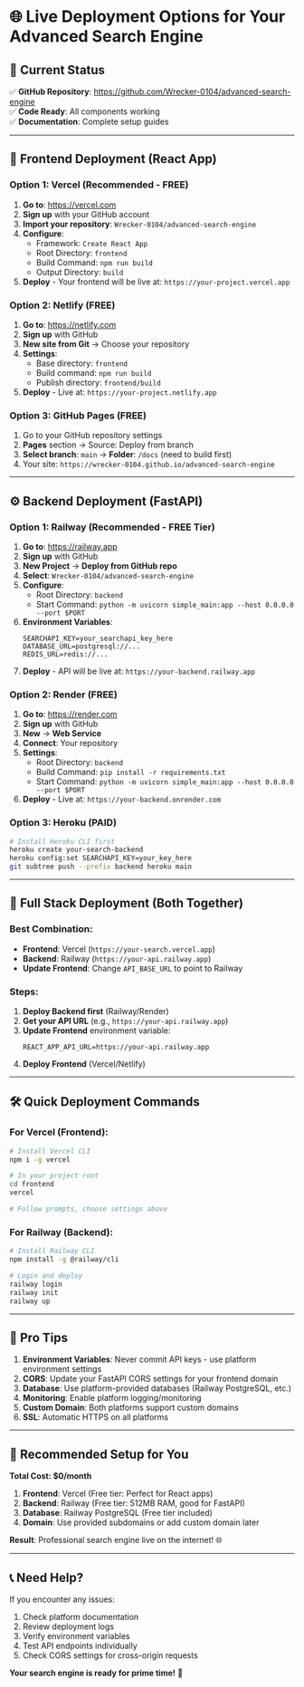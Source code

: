 # 🌐 Live Deployment Options for Your Advanced Search Engine

## 🎯 **Current Status**
✅ **GitHub Repository**: https://github.com/Wrecker-0104/advanced-search-engine  
✅ **Code Ready**: All components working  
✅ **Documentation**: Complete setup guides  

---

## 🚀 **Frontend Deployment (React App)**

### **Option 1: Vercel (Recommended - FREE)**
1. **Go to**: https://vercel.com
2. **Sign up** with your GitHub account
3. **Import your repository**: `Wrecker-0104/advanced-search-engine`
4. **Configure**:
   - Framework: `Create React App`
   - Root Directory: `frontend`
   - Build Command: `npm run build`
   - Output Directory: `build`
5. **Deploy** - Your frontend will be live at: `https://your-project.vercel.app`

### **Option 2: Netlify (FREE)**
1. **Go to**: https://netlify.com
2. **Sign up** with GitHub
3. **New site from Git** → Choose your repository
4. **Settings**:
   - Base directory: `frontend`
   - Build command: `npm run build`
   - Publish directory: `frontend/build`
5. **Deploy** - Live at: `https://your-project.netlify.app`

### **Option 3: GitHub Pages (FREE)**
1. Go to your GitHub repository settings
2. **Pages** section → Source: Deploy from branch
3. **Select branch**: `main` → **Folder**: `/docs` (need to build first)
4. Your site: `https://wrecker-0104.github.io/advanced-search-engine`

---

## ⚙️ **Backend Deployment (FastAPI)**

### **Option 1: Railway (Recommended - FREE Tier)**
1. **Go to**: https://railway.app
2. **Sign up** with GitHub
3. **New Project** → **Deploy from GitHub repo**
4. **Select**: `Wrecker-0104/advanced-search-engine`
5. **Configure**:
   - Root Directory: `backend`
   - Start Command: `python -m uvicorn simple_main:app --host 0.0.0.0 --port $PORT`
6. **Environment Variables**:
   ```
   SEARCHAPI_KEY=your_searchapi_key_here
   DATABASE_URL=postgresql://...
   REDIS_URL=redis://...
   ```
7. **Deploy** - API will be live at: `https://your-backend.railway.app`

### **Option 2: Render (FREE)**
1. **Go to**: https://render.com
2. **Sign up** with GitHub
3. **New** → **Web Service**
4. **Connect**: Your repository
5. **Settings**:
   - Root Directory: `backend`
   - Build Command: `pip install -r requirements.txt`
   - Start Command: `python -m uvicorn simple_main:app --host 0.0.0.0 --port $PORT`
6. **Deploy** - Live at: `https://your-backend.onrender.com`

### **Option 3: Heroku (PAID)**
```bash
# Install Heroku CLI first
heroku create your-search-backend
heroku config:set SEARCHAPI_KEY=your_key_here
git subtree push --prefix backend heroku main
```

---

## 🔗 **Full Stack Deployment (Both Together)**

### **Best Combination**:
- **Frontend**: Vercel (`https://your-search.vercel.app`)
- **Backend**: Railway (`https://your-api.railway.app`)
- **Update Frontend**: Change `API_BASE_URL` to point to Railway

### **Steps**:
1. **Deploy Backend first** (Railway/Render)
2. **Get your API URL** (e.g., `https://your-api.railway.app`)
3. **Update Frontend** environment variable:
   ```env
   REACT_APP_API_URL=https://your-api.railway.app
   ```
4. **Deploy Frontend** (Vercel/Netlify)

---

## 🛠️ **Quick Deployment Commands**

### **For Vercel (Frontend)**:
```bash
# Install Vercel CLI
npm i -g vercel

# In your project root
cd frontend
vercel

# Follow prompts, choose settings above
```

### **For Railway (Backend)**:
```bash
# Install Railway CLI
npm install -g @railway/cli

# Login and deploy
railway login
railway init
railway up
```

---

## 🌟 **Pro Tips**

1. **Environment Variables**: Never commit API keys - use platform environment settings
2. **CORS**: Update your FastAPI CORS settings for your frontend domain
3. **Database**: Use platform-provided databases (Railway PostgreSQL, etc.)
4. **Monitoring**: Enable platform logging/monitoring
5. **Custom Domain**: Both platforms support custom domains
6. **SSL**: Automatic HTTPS on all platforms

---

## 🎯 **Recommended Setup for You**

**Total Cost: $0/month**

1. **Frontend**: Vercel (Free tier: Perfect for React apps)
2. **Backend**: Railway (Free tier: 512MB RAM, good for FastAPI)
3. **Database**: Railway PostgreSQL (Free tier included)
4. **Domain**: Use provided subdomains or add custom domain later

**Result**: Professional search engine live on the internet! 🌐

---

## 📞 **Need Help?**

If you encounter any issues:
1. Check platform documentation
2. Review deployment logs
3. Verify environment variables
4. Test API endpoints individually
5. Check CORS settings for cross-origin requests

**Your search engine is ready for prime time!** 🚀
